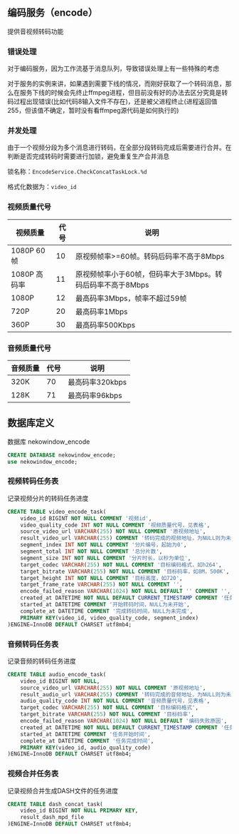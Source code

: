 编码服务（encode）
---
提供音视频转码功能

### 错误处理
对于编码服务，因为工作流基于消息队列，导致错误处理上有一些特殊的考虑

对于服务的实例来讲，如果遇到需要下线的情况，而刚好获取了一个转码消息，那么在服务下线的时候会先终止ffmpeg进程，但目前没有好的办法去区分究竟是转码过程出现错误(比如代码8输入文件不存在)，还是被父进程终止(进程返回值255，但该值不确定，暂时没有看ffmpeg源代码是如何执行的)

### 并发处理

由于一个视频分段为多个消息进行转码，在全部分段转码完成后需要进行合并。在判断是否完成转码时需要进行加锁，避免重复生产合并消息

锁名称：`EncodeService.CheckConcatTaskLock.%d`

格式化数据为：`video_id`
### 视频质量代号


| 视频质量 | 代号 | 说明 |
|-|-|-|
|1080P 60帧| 10 | 原视频帧率>=60帧。转码后码率不高于8Mbps |
|1080P 高码率| 11 | 原视频帧率小于60帧，但码率大于3Mbps。转码后码率不高于8Mbps |
|1080P| 12 | 最高码率3Mbps，帧率不超过59帧 |
|720P| 20 | 最高码率1Mbps |
|360P | 30 | 最高码率500Kbps |

### 音频质量代号
| 音频质量 | 代号 | 说明 |
|-|-|-|
| 320K | 70 | 最高码率320kbps|
| 128K | 71 | 最高码率96kbps|




## 数据库定义

数据库 nekowindow_encode

```sql
CREATE DATABASE nekowindow_encode;
use nekowindow_encode;
```
### 视频转码任务表

记录视频分片的转码任务进度

```sql
CREATE TABLE video_encode_task(
    video_id BIGINT NOT NULL COMMENT '视频id',
    video_quality_code INT NOT NULL COMMENT '视频质量代号，见表格',
    source_video_url VARCHAR(255) NOT NULL COMMENT '原视频地址',
    result_video_url VARCHAR(255) COMMENT '转码完成的视频地址，为NULL则为未完成',
    segment_index INT NOT NULL COMMENT '分片编号，起始为0',
    segment_total INT NOT NULL COMMENT '总分片数',
    segment_size INT NOT NULL COMMENT '分片时长，以秒为单位',
    target_codec VARCHAR(255) NOT NULL COMMENT '目标编码格式，如h264',
    target_bitrate VARCHAR(255) NOT NULL COMMENT '目标码率，如8M，500K',
    target_height INT NOT NULL COMMENT '目标高度，如720',
    target_frame_rate VARCHAR(255) NOT NULL COMMENT '',
    encode_failed_reason VARCHAR(1024) NOT NULL DEFAULT '' COMMENT '',
    created_at DATETIME NOT NULL DEFAULT CURRENT_TIMESTAMP COMMENT '任务创建时间',
    started_at DATETIME COMMENT '开始转码时间，NULL为未开始',
    complete_at DATETIME COMMENT '完成转码时间，NULL为未完成',
    PRIMARY KEY(video_id, video_quality_code, segment_index)
)ENGINE=InnoDB DEFAULT CHARSET utf8mb4;
```

### 音频转码任务表

记录音频的转码任务进度

```sql
CREATE TABLE audio_encode_task(
    video_id BIGINT NOT NULL,
    source_video_url VARCHAR(255) NOT NULL COMMENT '原视频地址',
    result_audio_url VARCHAR(255) COMMENT '转码完成的音频地址，为NULL则为未完成',
    audio_quality_code INT NOT NULL COMMENT '音频质量代号，见表格',
    target_codec VARCHAR(255) NOT NULL COMMENT '目标编码格式',
    target_bitrate VARCHAR(255) NOT NULL COMMENT '目标码率',
    encode_failed_reason VARCHAR(1024) NOT NULL DEFAULT '编码失败原因',
    created_at DATETIME NOT NULL DEFAULT CURRENT_TIMESTAMP COMMENT '任务创建时间',
    started_at DATETIME COMMENT '任务开始时间',
    complete_at DATETIME COMMENT '任务完成时间',
    PRIMARY KEY(video_id, audio_quality_code)
)ENGINE=InnoDB DEFAULT CHARSET utf8mb4;
```

### 视频合并任务表

记录视频合并生成DASH文件的任务进度

```sql
CREATE TABLE dash_concat_task(
    video_id BIGINT NOT NULL PRIMARY KEY,
    result_dash_mpd_file
)ENGINE=InnoDB DEFAULT CHARSET utf8mb4;
```